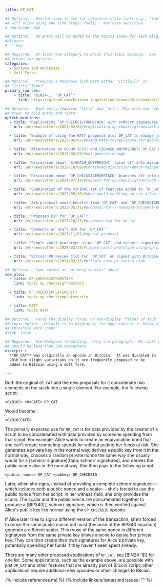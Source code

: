 ```yaml
---
title: OP_CAT

## Optional.  Shorter name to use for reference style links e.g., "foo"
## will allow using the link [topic foo][].  Not case sensitive
# shortname: foo

## Optional.  An entry will be added to the topics index for each alias
#aliases:
#  - Foo

## Required.  At least one category to which this topic belongs.  See
## schema for options
categories:
  - Scripts and Addresses
  - Soft Forks

## Optional.  Produces a Markdown link with either "[title][]" or
## "[title](link)"
primary_sources:
    - title: "BIN24-1: `OP_CAT`"
      link: https://github.com/bitcoin-inquisition/binana/blob/master/2024/BIN-2024-0001.md

## Optional.  Each entry requires "title" and "url".  May also use "feature:
## true" to bold entry and "date"
optech_mentions:
  - title: "Replicating `OP_CHECKSIGFROMSTACK` with schnorr signatures and `OP_CAT`"
    url: /en/newsletters/2021/02/03/#replicating-op-checksigfromstack-with-bip340-and-op-cat

  - title: "Example of using the MATT proposal plus OP_CAT to manage joinpools"
    url: /en/newsletters/2023/06/07/#using-matt-to-replicate-ctv-and-manage-joinpools

  - title: "Alternative to COSHV (CTV) and SIGHASH_ANYPREVOUT: OP_CAT and OP_CHECKSIGFROMSTACK"
    url: /en/newsletters/2019/05/29/#not-generic-enough

  - title: "Discussion about `SIGHASH_ANYPREVOUT` spins off into discussion about `OP_CAT`"
    url: /en/newsletters/2019/10/09/#continued-discussion-about-noinput-anyprevout

  - title: "Discussion about `OP_CHECKSIGFROMSTACK` branches off into discussion about `OP_CAT`"
    url: /en/newsletters/2021/07/14/#request-for-op-checksigfromstack-design-suggestions

  - title: "Examination of the minimal set of features added to `OP_CAT` that would create recursive covenants"
    url: /en/newsletters/2022/05/18/#when-would-enabling-op-cat-allow-recursive-covenants

  - title: "Ark proposal would benefit from `OP_CAT` and `OP_CHECKSIGFROMSTACK`"
    url: /en/newsletters/2023/05/31/#proposal-for-a-managed-joinpool-protocol

  - title: "Proposed BIP for `OP_CAT`"
    url: /en/newsletters/2023/10/25/#proposed-bip-for-op-cat

  - title: "Comments on draft BIP for `OP_CAT`"
    url: /en/newsletters/2023/11/01/#op-cat-proposal

  - title: "Simple vault prototype using `OP_CAT` and schnorr signatures"
    url: /en/newsletters/2024/02/28/#simple-vault-prototype-using-op-cat

  - title: "Bitcoin PR Review Club for `OP_CAT` on signet with Bitcoin Inquisition"
    url: /en/newsletters/2024/03/13/#bitcoin-core-pr-review-club

## Optional.  Same format as "primary_sources" above
see_also:
  - title: OP_CHECKSIGFROMSTACK
    link: topic op_checksigfromstack

  - title: OP_CHECKTEMPLATEVERIFY
    link: topic op_checktemplateverify

  - title: MATT
    link: topic matt

## Optional.  Force the display (true) or non-display (false) of stub
## topic notice.  Default is to display if the page.content is below a
## threshold word count
#stub: false

## Required.  Use Markdown formatting.  Only one paragraph.  No links allowed.
## Should be less than 500 characters
excerpt: >
  **OP_CAT** was originally an opcode in Bitcoin.  It was disabled in
  2010 but slight variations on it are frequently proposed to be
  added to Bitcoin using a soft fork.

---
```

Both the original `OP_CAT` and the new proposals for it
concatenate two elements on the stack into a single element.  For
example, the following script:

    <0xB10C> <0xCAFE> OP_CAT

Would become:

    <0xB10CCAFE>

The primary expected use for `OP_CAT` is for data provided by the
creator of a script to be concatenated with data provided by someone
spending from that script.  For example, Alice wants to create an
equivocation bond that she can't create competing spends for without
putting her funds at risk.  She generates a private key in the normal
way, derives a public key from it in the normal way, chooses a
random private nonce the same way she usually would for a [schnorr
signature][topic schnorr signatures], and derives the public nonce also
in the normal way.  She then pays to the following script:

    <public nonce> OP_CAT <pubkey> OP_CHECKSIG

Later, when she signs, instead of providing a complete schnorr
signature---which includes both a public nonce and a scalar---she's
forced to use the public nonce from her script.  In her witness field,
she only provides the scalar.  The scalar and the public nonce are
concatenated together to produce a [BIP340][] schnorr signature, which
is then verified against Alice's public key like normal using the
`OP_CHECKSIG` opcode.

If Alice later tries to sign a different version of the transaction,
she's forced to reuse the same public nonce but must (because of the
BIP340 equation) generate a different scalar.  This reuse of the same
nonce in different signatures from the same private key allows anyone to
derive her private key.  They can then create their own signatures for
Alice's private key, potentially spending her funds if they haven't been
spent already.

There are many other proposed applications of `OP_CAT`, see [BIN24-1][]
for one list.  Some applications, such as the example above, are
possible with just `OP_CAT` and other features that are already part of
Bitcoin script; other applications require additional new opcodes or
other changes to Bitcoin.

{% include references.md %}
{% include linkers/issues.md issues="" %}
